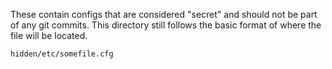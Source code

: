 These contain configs that are considered "secret" and should not be part of any git commits. This directory still follows the basic format of where the file will be located.

```
hidden/etc/somefile.cfg
```
